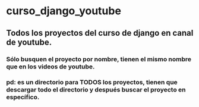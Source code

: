 # curso_django_youtube
## Todos los proyectos del curso de django en canal de youtube.

### Sólo busquen el proyecto por nombre, tienen el mismo nombre que en los videos de youtube.

### pd: es un directorio para TODOS los proyectos, tienen que descargar todo el directorio y después buscar el proyecto en específico.
